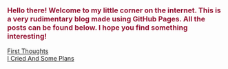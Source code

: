 ### <span style="color:#941534">Hello there! Welcome to my little corner on the internet. This is a very rudimentary blog made using GitHub Pages. All the posts can be found below. I hope you find something interesting! </span>

[First Thoughts](first.md) <br>
[I Cried And Some Plans](ICriedAndPhysics.md)
